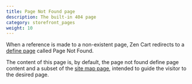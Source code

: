 ```yaml
---
title: Page Not Found page 
description: The built-in 404 page 
category: storefront_pages
weight: 10
---
```


When a reference is made to a non-existent page, Zen Cart redirects to a [define page](/user/template/define_pages/) called Page Not Found. 

The content of this page is, by default, the page not found define page content and a subset of the [site map page](/user/storefront_pages/site_map/), intended to guide the visitor to the desired page. 

